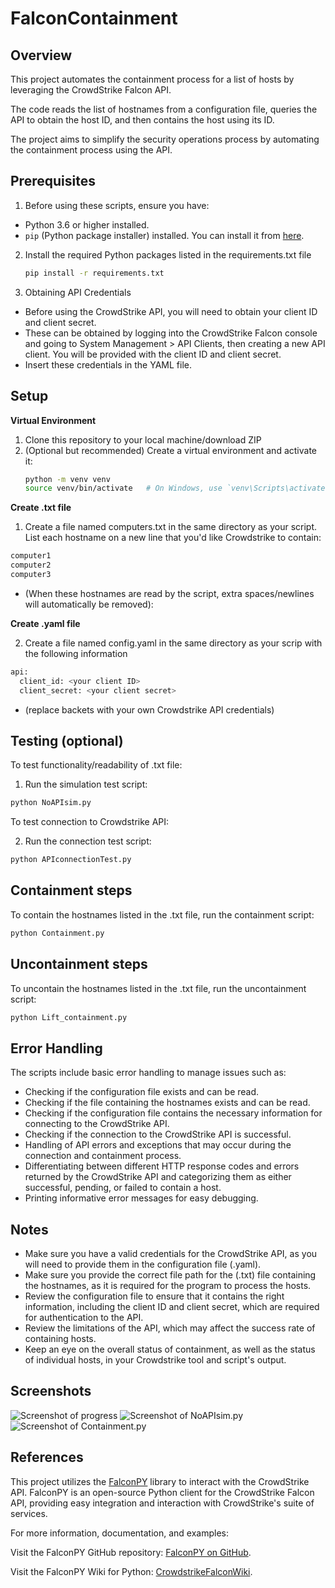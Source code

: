 # FalconContainment

## Overview
This project automates the containment process for a list of hosts by leveraging the CrowdStrike Falcon API. 

The code reads the list of hostnames from a configuration file, queries the API to obtain the host ID, and then contains the host using its ID. 

The project aims to simplify the security operations process by automating the containment process using the API.

## Prerequisites

1. Before using these scripts, ensure you have:
- Python 3.6 or higher installed.
- `pip` (Python package installer) installed. You can install it from [here](https://pip.pypa.io/en/stable/installation/).

2. Install the required Python packages listed in the requirements.txt file
   ```bash
   pip install -r requirements.txt
   
3. Obtaining API Credentials
- Before using the CrowdStrike API, you will need to obtain your client ID and client secret.
- These can be obtained by logging into the CrowdStrike Falcon console and going to System Management > API Clients, then creating a new API client. You will be provided with the client ID and client secret.
- Insert these credentials in the YAML file.

## Setup
**Virtual Environment**
1. Clone this repository to your local machine/download ZIP
2. (Optional but recommended) Create a virtual environment and activate it:
   ```bash
   python -m venv venv
   source venv/bin/activate   # On Windows, use `venv\Scripts\activate`

**Create .txt file**
1. Create a file named computers.txt in the same directory as your script. List each hostname on a new line that you'd like Crowdstrike to contain:
```bash
computer1
computer2
computer3
```

 - (When these hostnames are read by the script, extra spaces/newlines will automatically be removed): 

**Create .yaml file**

2. Create a file named config.yaml in the same directory as your scrip with the following information
```bash
api:
  client_id: <your client ID>
  client_secret: <your client secret>
```

- (replace backets with your own Crowdstrike API credentials)

## Testing (optional)
To test functionality/readability of .txt file:
1. Run the simulation test script:
```bash
python NoAPIsim.py
```

To test connection to Crowdstrike API:

2. Run the connection test script:

```bash
python APIconnectionTest.py
```

## Containment steps
To contain the hostnames listed in the .txt file, run the containment script:

```bash
python Containment.py
```

## Uncontainment steps
To uncontain the hostnames listed in the .txt file, run the uncontainment script:

```bash
python Lift_containment.py
```

## Error Handling
The scripts include basic error handling to manage issues such as:
- Checking if the configuration file exists and can be read.
- Checking if the file containing the hostnames exists and can be read.
- Checking if the configuration file contains the necessary information for connecting to the CrowdStrike API.
- Checking if the connection to the CrowdStrike API is successful.
- Handling of API errors and exceptions that may occur during the connection and containment process.
- Differentiating between different HTTP response codes and errors returned by the CrowdStrike API and categorizing them as either successful, pending, or failed to contain a host.
- Printing informative error messages for easy debugging.

## Notes
- Make sure you have a valid credentials for the CrowdStrike API, as you will need to provide them in the configuration file (.yaml).
- Make sure you provide the correct file path for the (.txt) file containing the hostnames, as it is required for the program to process the hosts.
- Review the configuration file to ensure that it contains the right information, including the client ID and client secret, which are required for authentication to the API.
- Review the limitations of the API, which may affect the success rate of containing hosts.
- Keep an eye on the overall status of containment, as well as the status of individual hosts, in your Crowdstrike tool and script's output. 

## Screenshots
![Screenshot of progress](https://i.imgur.com/aAZwz47.png)
![Screenshot of NoAPIsim.py](https://i.imgur.com/m8bBV0m.png "NoAPIsim.py")
![Screenshot of Containment.py](https://i.imgur.com/vAXFnpb.png)

  ## References

This project utilizes the [FalconPY](https://github.com/CrowdStrike/falconpy) library to interact with the CrowdStrike API. FalconPY is an open-source Python client for the CrowdStrike Falcon API, providing easy integration and interaction with CrowdStrike's suite of services.

For more information, documentation, and examples:

Visit the FalconPY GitHub repository: [FalconPY on GitHub](https://github.com/CrowdStrike/falconpy).

Visit the FalconPY Wiki for Python: [CrowdstrikeFalconWiki](https://www.falconpy.io/Home.html).
